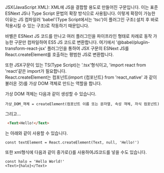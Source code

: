 JSX(JavaScript XML): XML에 JS을 결합할 용도로 만들어진 구문입니다. 이는 표준 ESNext JS나 Type Script 문법의 확장 방식으로 사용됩니다. 이렇게 확장이 가능한 이유는 JS 컴파일러 'babel'(Type Script에서는 'tsc')이 플러그인 구조(:설치 후 바로 적용시킬 수 있는 구조)로 작동하기 때문입니다.  

바벨은 ESNext JS 코드를 만나고 여러 플러그인을 파이프라인 형태로 차례로 동작 가능한 구문만 컴파일하여 ES5 JS 코드로 변환합니다. 여기에서 '@babel/plugiin-transform-react-jsx' 플러그인을 통하여 JSX 구문의 ESNext JS를 React.createElement를 호출하는 평범한 JS로 변환합니다.

또한 JSX구문이 있는 TS(Type Script)는 '.tsx'형식이고, 'import react from 'react'같은 import가 필요합니다.   
React.createElement는 컴포넌트(import {컴포넌트} from 'react_native' 과 같이 불러온 것)를 가상 DOM 객체로 만드는 역할을 합니다.   

가상 DOM 객체는 다음과 같이 생성할 수 있습니다.
```
가상_DOM_객체 = createElement(컴포넌트 이름 또는 문자열, 속성 객체, 자식 컴포넌트)
```
그리고...
```html
 <Text>Hello!</Text>
```
는 아래와 같이 사용할 수 있습니다.
```
const textElement = React.createElement(Text, null, 'Hello!')
```

또한 xml형식에 다음과 같이 중가로{}를 사용하여JS코드를 넣을 수도 있습니다.
```
const halo = 'Hello World!'
<Text>{halo}</Text>
```
